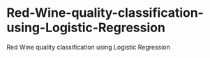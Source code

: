 # Red-Wine-quality-classification-using-Logistic-Regression
Red Wine quality classification using Logistic Regression
